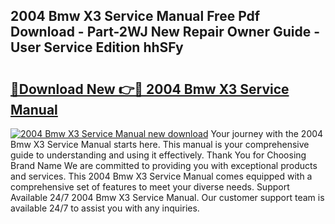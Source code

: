 ## 2004 Bmw X3 Service Manual Free Pdf Download - Part-2WJ New Repair Owner Guide - User Service Edition hhSFy

# <h2><a href="http://bc27556.oget.top/?id=2004+Bmw+X3+Service+Manual">🔗Download New 👉🔴 2004 Bmw X3 Service Manual</a></h2>

[![2004 Bmw X3 Service Manual new download](https://i.imgur.com/5g1atiW.png)](http://bc27556.oget.top/?id=2004+Bmw+X3+Service+Manual)
Your journey with the 2004 Bmw X3 Service Manual starts here. This manual is your comprehensive guide to understanding and using it effectively. Thank You for Choosing Brand Name We are committed to providing you with exceptional products and services. This 2004 Bmw X3 Service Manual comes equipped with a comprehensive set of features to meet your diverse needs. Support Available 24/7 2004 Bmw X3 Service Manual. Our customer support team is available 24/7 to assist you with any inquiries.

